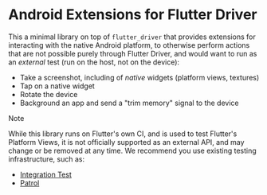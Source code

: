 # Android Extensions for Flutter Driver

This a minimal library on top of `flutter_driver` that provides extensions for
interacting with the native Android platform, to otherwise perform actions that
are not possible purely through Flutter Driver, and would want to run as an
_external_ test (run on the host, not on the device):

- Take a screenshot, including of _native_ widgets (platform views, textures)
- Tap on a native widget
- Rotate the device
- Background an app and send a "trim memory" signal to the device

> [!NOTE]
>
> While this library runs on Flutter's own CI, and is used to test Flutter's
> Platform Views, it is not officially supported as an external API, and may
> change or be removed at any time. We recommend you use existing testing
> infrastructure, such as:
>
> - [Integration Test](https://docs.flutter.dev/testing/integration-tests)
> - [Patrol](https://github.com/leancodepl/patrol)
